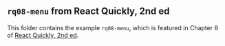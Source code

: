 ## `rq08-menu` from React Quickly, 2nd ed

This folder contains the example `rq08-menu`, which is featured in Chapter 8 of [React Quickly, 2nd ed](https://reactquickly.dev).
